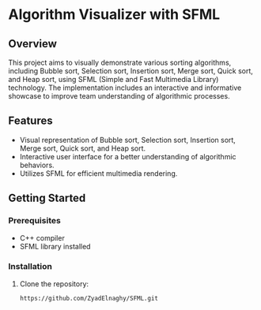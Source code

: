 # Algorithm Visualizer with SFML

## Overview

This project aims to visually demonstrate various sorting algorithms, including Bubble sort, Selection sort, Insertion sort, Merge sort, Quick sort, and Heap sort, using SFML (Simple and Fast Multimedia Library) technology. The implementation includes an interactive and informative showcase to improve team understanding of algorithmic processes.

## Features

- Visual representation of Bubble sort, Selection sort, Insertion sort, Merge sort, Quick sort, and Heap sort.
- Interactive user interface for a better understanding of algorithmic behaviors.
- Utilizes SFML for efficient multimedia rendering.

## Getting Started

### Prerequisites

- C++ compiler
- SFML library installed

### Installation

1. Clone the repository:

   ```bash
   https://github.com/ZyadElnaghy/SFML.git
